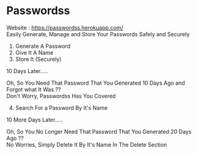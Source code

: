 # Passwordss

Website : https://passwordss.herokuapp.com/<br />
Easily Generate, Manage and Store Your Passwords Safely and Securely

1. Generate A Password
2. Give It A Name
3. Store It (Securely)

10 Days Later.....

Oh, So You Need That Password That You Generated 10 Days Ago and Forgot what It Was ??<br />
Don't Worry, Passwordss Has You Covered

4. Search For a Password By It's Name

10 More Days Later.....

Oh, So You No Longer Need That Password That You Generated 20 Days Ago ??<br />
No Worries, Simply Delete It By It's Name In The Delete Section